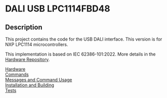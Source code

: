 # DALI USB LPC1114FBD48

## Description

This project contains the code for the USB DALI interface.
This version is for NXP LPC1114  microcontrollers.

This implementation is based on IEC 62386-101:2022.
More details in the [Hardware Repository](https://github.com/SvenHaedrich/kicad_dali_usb_lpc).

[Hardware](doc/hardware.md) \
[Commands](doc/commands.md) \
[Messages and Command Usage](doc/messages.md) \
[Installation and Building](doc/install_build.md) \
[Tests](doc/tests.md) 
